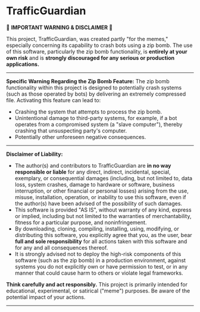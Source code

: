 # TrafficGuardian

🚨 **IMPORTANT WARNING & DISCLAIMER** 🚨

This project, TrafficGuardian, was created partly "for the memes," especially concerning its capability to crash bots using a zip bomb. The use of this software, particularly the zip bomb functionality, is **entirely at your own risk** and is **strongly discouraged for any serious or production applications.**

---

**Specific Warning Regarding the Zip Bomb Feature:**
The zip bomb functionality within this project is designed to potentially crash systems (such as those operated by bots) by delivering an extremely compressed file. Activating this feature can lead to:
* Crashing the system that attempts to process the zip bomb.
* Unintentional damage to third-party systems, for example, if a bot operates from a compromised system (a "slave computer"), thereby crashing that unsuspecting party's computer.
* Potentially other unforeseen negative consequences.

---

**Disclaimer of Liability:**
* The author(s) and contributors to TrafficGuardian are **in no way responsible or liable** for any direct, indirect, incidental, special, exemplary, or consequential damages (including, but not limited to, data loss, system crashes, damage to hardware or software, business interruption, or other financial or personal losses) arising from the use, misuse, installation, operation, or inability to use this software, even if the author(s) have been advised of the possibility of such damages.
* This software is provided "AS IS", without warranty of any kind, express or implied, including but not limited to the warranties of merchantability, fitness for a particular purpose, and noninfringement.
* By downloading, cloning, compiling, installing, using, modifying, or distributing this software, you explicitly agree that you, as the user, bear **full and sole responsibility** for all actions taken with this software and for any and all consequences thereof.
* It is strongly advised not to deploy the high-risk components of this software (such as the zip bomb) in a production environment, against systems you do not explicitly own or have permission to test, or in any manner that could cause harm to others or violate legal frameworks.

**Think carefully and act responsibly.** This project is primarily intended for educational, experimental, or satirical ("meme") purposes. Be aware of the potential impact of your actions.

---
